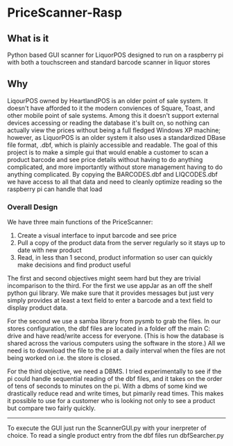 # PriceScanner-Rasp

## What is it
Python based GUI scanner for LiquorPOS designed to run on a raspberry pi with both a touchscreen and standard barcode scanner in liquor stores

## Why
LiqourPOS owned by HeartlandPOS is an older point of sale system. It doesn't have afforded to it the modern conviences of Square, Toast, and other mobile point of sale systems. Among this it doesn't support external devices accessing or reading the database it's built on, so nothing can actually view the prices without being a full fledged Windows XP machine; however, as LiquorPOS is an older system it also uses a standardized DBase file format, .dbf, which is plainly accessible and readable. The goal of this project is to make a simple gui that would enable a customer to scan a product barcode and see price details without having to do anything complicated, and more importantly without store management having to do anything complicated. By copying the BARCODES.dbf and LIQCODES.dbf we have access to all that data and need to cleanly optimize reading so the raspberry pi can handle that load

### Overall Design
We have three main functions of the PriceScanner:
1. Create a visual interface to input barcode and see price
2. Pull a copy of the product data from the server regularly so it stays up to date with new product
3. Read, in less than 1 second, product information so user can quickly make decisions and find product useful

The first and second objectives might seem hard but they are trivial incomparison to the third. For the first we use appJar as an off the shelf python gui library. We make sure that it provides messages but just very simply provides at least a text field to enter a barcode and a text field to display product data.

For the second we use a samba library from pysmb to grab the files. In our stores configuration, the dbf files are located in a folder off the main C: drive and have read/write access for everyone. (This is how the database is shared across the various computers using the software in the store.) All we need is to download the file to the pi at a daily interval when the files are not being worked on i.e. the store is closed.

For the third objective, we need a DBMS. I tried experimentally to see if the pi could handle sequential reading of the dbf files, and it takes on the order of tens of seconds to minutes on the pi. With a dbms of some kind we drastically reduce read and write times, but pimarily read times. This makes it possible to use for a customer who is looking not only to see a product but compare two fairly quickly.

---

To execute the GUI just run the ScannerGUI.py with your inerpreter of choice. To read a single product entry from the dbf files run dbfSearcher.py
